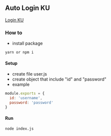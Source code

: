 ## Auto Login KU

[Login KU](https://login.ku.th)

### How to

- install package

```
yarn or npm i
```

#### Setup

- create file user.js
- create object that include "id" and "password"
- example

```javascript
module.exports = {
  id: 'username',
  password: 'password'
}
```

#### Run

```
node index.js
```
